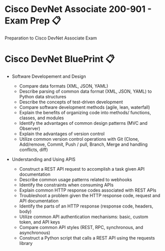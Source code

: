 # Cisco DevNet Associate 200-901 - Exam Prep 📋

Preparation to Cisco DevNet Associate Exam

# Cisco DevNet BluePrint 📋

- Software Developement and Design
    - Compare data formats (XML, JSON, YAML)
    - Describe parsing of common data format (XML, JSON, YAML) to Python data structures
    - Describe the concepts of test-driven development
    - Compare software development methods (agile, lean, waterfall)
    - Explain the benefits of organizing code into methods/ functions, classes, and modules
    - Identify the advantages of common design patterns (MVC and Observer)
    - Explain the advantages of version control
    - Utilize common version control operations with Git (Clone, Add/remove, Commit, Push / pull, Branch, Merge and handling conflicts, diff)

- Understanding and Using APIS
    - Construct a REST API request to accomplish a task given API documentation
    - Describe common usage patterns related to webhooks
    - Identify the constraints when consuming APIs
    - Explain common HTTP response codes associated with REST APIs
    - Troubleshoot a problem given the HTTP response code, request and API documentation
    - Identify the parts of an HTTP response (response code, headers, body)
    - Utilize common API authentication mechanisms: basic, custom token, and API keys
    - Compare common API styles (REST, RPC, synchronous, and asynchronous)
    - Construct a Python script that calls a REST API using the requests library

